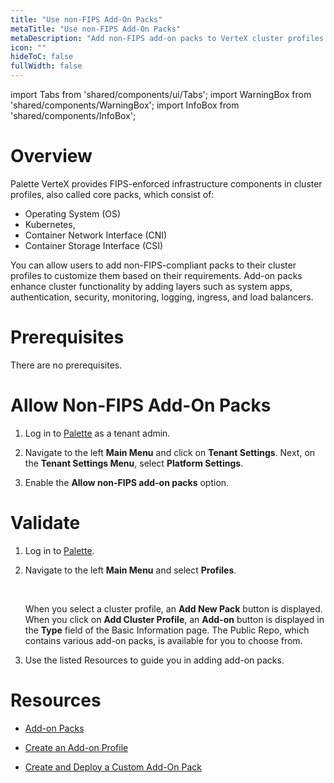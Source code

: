 ```yaml
---
title: "Use non-FIPS Add-On Packs"
metaTitle: "Use non-FIPS Add-On Packs"
metaDescription: "Add non-FIPS add-on packs to VerteX cluster profiles."
icon: ""
hideToC: false
fullWidth: false
---
```


import Tabs from 'shared/components/ui/Tabs';
import WarningBox from 'shared/components/WarningBox';
import InfoBox from 'shared/components/InfoBox';


# Overview

Palette VerteX provides FIPS-enforced infrastructure components in cluster profiles, also called core packs, which consist of:
    
- Operating System (OS)
- Kubernetes,
- Container Network Interface (CNI)
- Container Storage Interface (CSI) 

You can allow users to add non-FIPS-compliant packs to their cluster profiles to customize them based on their requirements. Add-on packs enhance cluster functionality by adding layers such as system apps, authentication, security, monitoring, logging, ingress, and load balancers.


# Prerequisites

There are no prerequisites.


# Allow Non-FIPS Add-On Packs


1. Log in to [Palette](https://console.spectrocloud.com/) as a tenant admin.


2. Navigate to the left **Main Menu** and click on **Tenant Settings**. Next, on the **Tenant Settings Menu**, select **Platform Settings**.


3. Enable the **Allow non-FIPS add-on packs** option.


# Validate


1. Log in to [Palette](https://console.spectrocloud.com/).


2. Navigate to the left **Main Menu** and select **Profiles**.

    <br />
    
    When you select a cluster profile, an **Add New Pack** button is displayed. When you click on **Add Cluster Profile**, an **Add-on** button is displayed in the **Type** field of the Basic Information page. The Public Repo, which contains various add-on packs, is available for you to choose from.


3. Use the listed Resources to guide you in adding add-on packs.    


# Resources

- [Add-on Packs](/registries-and-packs/adding-add-on-packs)


- [Create an Add-on Profile](/cluster-profiles/create-add-on-profile)


- [Create and Deploy a Custom Add-On Pack](/registries-and-packs/deploy-pack)


